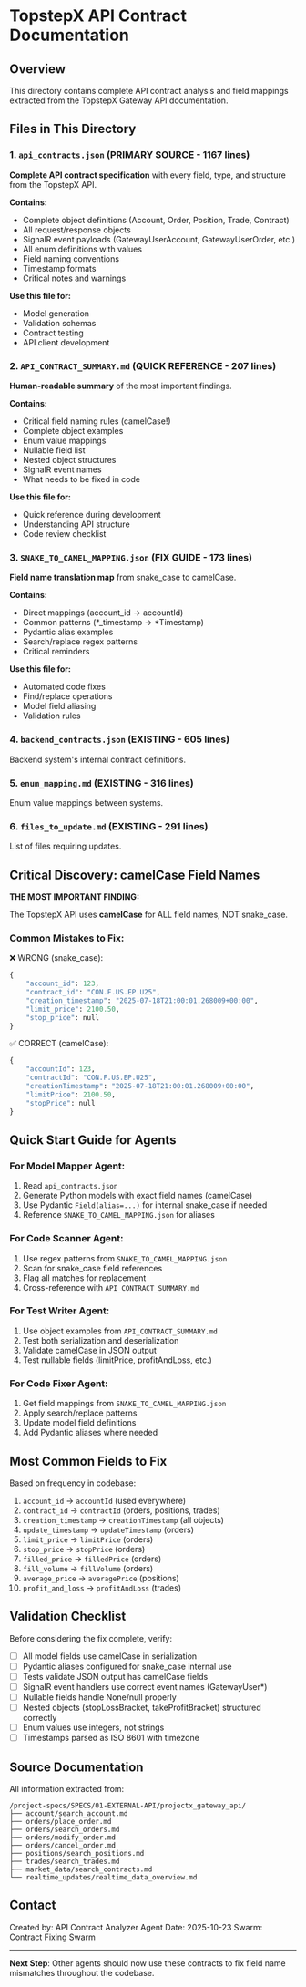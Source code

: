 # TopstepX API Contract Documentation

## Overview

This directory contains complete API contract analysis and field mappings extracted from the TopstepX Gateway API documentation.

## Files in This Directory

### 1. `api_contracts.json` (PRIMARY SOURCE - 1167 lines)
**Complete API contract specification** with every field, type, and structure from the TopstepX API.

**Contains:**
- Complete object definitions (Account, Order, Position, Trade, Contract)
- All request/response objects
- SignalR event payloads (GatewayUserAccount, GatewayUserOrder, etc.)
- All enum definitions with values
- Field naming conventions
- Timestamp formats
- Critical notes and warnings

**Use this file for:**
- Model generation
- Validation schemas
- Contract testing
- API client development

### 2. `API_CONTRACT_SUMMARY.md` (QUICK REFERENCE - 207 lines)
**Human-readable summary** of the most important findings.

**Contains:**
- Critical field naming rules (camelCase!)
- Complete object examples
- Enum value mappings
- Nullable field list
- Nested object structures
- SignalR event names
- What needs to be fixed in code

**Use this file for:**
- Quick reference during development
- Understanding API structure
- Code review checklist

### 3. `SNAKE_TO_CAMEL_MAPPING.json` (FIX GUIDE - 173 lines)
**Field name translation map** from snake_case to camelCase.

**Contains:**
- Direct mappings (account_id → accountId)
- Common patterns (*_timestamp → *Timestamp)
- Pydantic alias examples
- Search/replace regex patterns
- Critical reminders

**Use this file for:**
- Automated code fixes
- Find/replace operations
- Model field aliasing
- Validation rules

### 4. `backend_contracts.json` (EXISTING - 605 lines)
Backend system's internal contract definitions.

### 5. `enum_mapping.md` (EXISTING - 316 lines)
Enum value mappings between systems.

### 6. `files_to_update.md` (EXISTING - 291 lines)
List of files requiring updates.

## Critical Discovery: camelCase Field Names

**THE MOST IMPORTANT FINDING:**

The TopstepX API uses **camelCase** for ALL field names, NOT snake_case.

### Common Mistakes to Fix:

❌ WRONG (snake_case):
```python
{
    "account_id": 123,
    "contract_id": "CON.F.US.EP.U25",
    "creation_timestamp": "2025-07-18T21:00:01.268009+00:00",
    "limit_price": 2100.50,
    "stop_price": null
}
```

✅ CORRECT (camelCase):
```python
{
    "accountId": 123,
    "contractId": "CON.F.US.EP.U25",
    "creationTimestamp": "2025-07-18T21:00:01.268009+00:00",
    "limitPrice": 2100.50,
    "stopPrice": null
}
```

## Quick Start Guide for Agents

### For Model Mapper Agent:
1. Read `api_contracts.json`
2. Generate Python models with exact field names (camelCase)
3. Use Pydantic `Field(alias=...)` for internal snake_case if needed
4. Reference `SNAKE_TO_CAMEL_MAPPING.json` for aliases

### For Code Scanner Agent:
1. Use regex patterns from `SNAKE_TO_CAMEL_MAPPING.json`
2. Scan for snake_case field references
3. Flag all matches for replacement
4. Cross-reference with `API_CONTRACT_SUMMARY.md`

### For Test Writer Agent:
1. Use object examples from `API_CONTRACT_SUMMARY.md`
2. Test both serialization and deserialization
3. Validate camelCase in JSON output
4. Test nullable fields (limitPrice, profitAndLoss, etc.)

### For Code Fixer Agent:
1. Get field mappings from `SNAKE_TO_CAMEL_MAPPING.json`
2. Apply search/replace patterns
3. Update model field definitions
4. Add Pydantic aliases where needed

## Most Common Fields to Fix

Based on frequency in codebase:

1. `account_id` → `accountId` (used everywhere)
2. `contract_id` → `contractId` (orders, positions, trades)
3. `creation_timestamp` → `creationTimestamp` (all objects)
4. `update_timestamp` → `updateTimestamp` (orders)
5. `limit_price` → `limitPrice` (orders)
6. `stop_price` → `stopPrice` (orders)
7. `filled_price` → `filledPrice` (orders)
8. `fill_volume` → `fillVolume` (orders)
9. `average_price` → `averagePrice` (positions)
10. `profit_and_loss` → `profitAndLoss` (trades)

## Validation Checklist

Before considering the fix complete, verify:

- [ ] All model fields use camelCase in serialization
- [ ] Pydantic aliases configured for snake_case internal use
- [ ] Tests validate JSON output has camelCase fields
- [ ] SignalR event handlers use correct event names (GatewayUser*)
- [ ] Nullable fields handle None/null properly
- [ ] Nested objects (stopLossBracket, takeProfitBracket) structured correctly
- [ ] Enum values use integers, not strings
- [ ] Timestamps parsed as ISO 8601 with timezone

## Source Documentation

All information extracted from:
```
/project-specs/SPECS/01-EXTERNAL-API/projectx_gateway_api/
├── account/search_account.md
├── orders/place_order.md
├── orders/search_orders.md
├── orders/modify_order.md
├── orders/cancel_order.md
├── positions/search_positions.md
├── trades/search_trades.md
├── market_data/search_contracts.md
└── realtime_updates/realtime_data_overview.md
```

## Contact

Created by: API Contract Analyzer Agent
Date: 2025-10-23
Swarm: Contract Fixing Swarm

---

**Next Step**: Other agents should now use these contracts to fix field name mismatches throughout the codebase.
